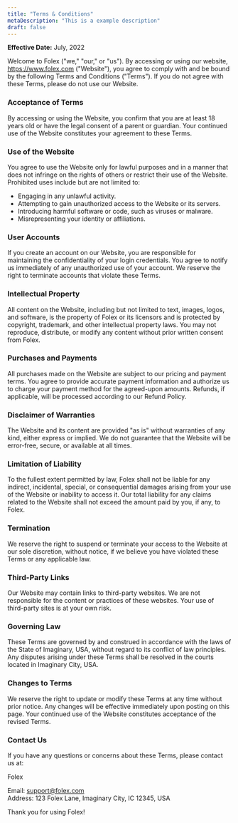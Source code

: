 ```yaml
---
title: "Terms & Conditions"
metaDescription: "This is a example description"
draft: false
---
```


**Effective Date:** July, 2022

Welcome to Folex ("we," "our," or "us"). By accessing or using our website, <https://www.folex.com> ("Website"), you agree to comply with and be bound by the following Terms and Conditions ("Terms"). If you do not agree with these Terms, please do not use our Website.

### Acceptance of Terms

By accessing or using the Website, you confirm that you are at least 18 years old or have the legal consent of a parent or guardian. Your continued use of the Website constitutes your agreement to these Terms.

### Use of the Website

You agree to use the Website only for lawful purposes and in a manner that does not infringe on the rights of others or restrict their use of the Website. Prohibited uses include but are not limited to:

- Engaging in any unlawful activity.
- Attempting to gain unauthorized access to the Website or its servers.
- Introducing harmful software or code, such as viruses or malware.
- Misrepresenting your identity or affiliations.

### User Accounts

If you create an account on our Website, you are responsible for maintaining the confidentiality of your login credentials. You agree to notify us immediately of any unauthorized use of your account. We reserve the right to terminate accounts that violate these Terms.

### Intellectual Property

All content on the Website, including but not limited to text, images, logos, and software, is the property of Folex or its licensors and is protected by copyright, trademark, and other intellectual property laws. You may not reproduce, distribute, or modify any content without prior written consent from Folex.

### Purchases and Payments

All purchases made on the Website are subject to our pricing and payment terms. You agree to provide accurate payment information and authorize us to charge your payment method for the agreed-upon amounts. Refunds, if applicable, will be processed according to our Refund Policy.

### Disclaimer of Warranties

The Website and its content are provided "as is" without warranties of any kind, either express or implied. We do not guarantee that the Website will be error-free, secure, or available at all times.

### Limitation of Liability

To the fullest extent permitted by law, Folex shall not be liable for any indirect, incidental, special, or consequential damages arising from your use of the Website or inability to access it. Our total liability for any claims related to the Website shall not exceed the amount paid by you, if any, to Folex.

### Termination

We reserve the right to suspend or terminate your access to the Website at our sole discretion, without notice, if we believe you have violated these Terms or any applicable law.

### Third-Party Links

Our Website may contain links to third-party websites. We are not responsible for the content or practices of these websites. Your use of third-party sites is at your own risk.

### Governing Law

These Terms are governed by and construed in accordance with the laws of the State of Imaginary, USA, without regard to its conflict of law principles. Any disputes arising under these Terms shall be resolved in the courts located in Imaginary City, USA.

### Changes to Terms

We reserve the right to update or modify these Terms at any time without prior notice. Any changes will be effective immediately upon posting on this page. Your continued use of the Website constitutes acceptance of the revised Terms.

### Contact Us

If you have any questions or concerns about these Terms, please contact us at:

Folex

Email: <support@folex.com>  
Address: 123 Folex Lane, Imaginary City, IC 12345, USA

Thank you for using Folex!
